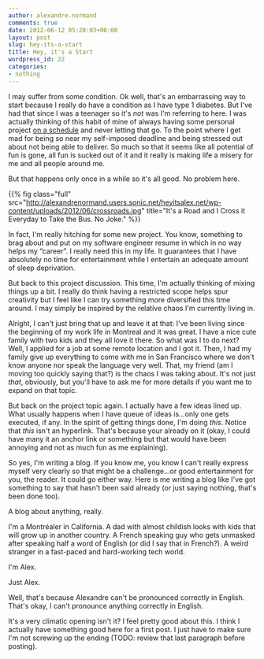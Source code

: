```yaml
---
author: alexandre.normand
comments: true
date: 2012-06-12 05:20:03+00:00
layout: post
slug: hey-its-a-start
title: Hey, it's a Start
wordpress_id: 22
categories:
- nothing
---
```


I may suffer from some condition. Ok well, that's an embarrassing way to start because I really do have a condition as I have type 1 diabetes. But I've had that since I was a teenager so it's _not_ was I'm referring to here. I was actually thinking of this habit of mine of always having some personal project [on a schedule](http://dawnofbubbles.com/post/6923528541/creation-as-a-fulltime-dad) and never letting that go. To the point where I get mad for being so near my self-imposed deadline and being stressed out about not being able to deliver. So much so that it seems like all potential of fun is gone, all fun is sucked out of it and it really is making life a misery for me and all people around me.

But that happens only once in a while so it's all good. No problem here.

{{% fig class="full" src="http://alexandrenormand.users.sonic.net/heyitsalex.net/wp-content/uploads/2012/06/crossroads.jpg" title="It's a Road and I Cross it Everyday to Take the Bus. No Joke." %}}

In fact, I'm really hitching for some new project. You know, something to brag about and put on my software engineer resume in which in no way helps my “career”. I really need this in my life. It guarantees that I have absolutely no time for entertainment while I entertain an adequate amount of sleep deprivation.

But back to this project discussion. This time, I'm actually thinking of mixing things up a bit. I really do think having a restricted scope helps spur creativity but I feel like I can try something more diversified this time around. I may simply be inspired by the relative chaos I'm currently living in.

Alright, I can't just bring that up and leave it at that: I've been living since the beginning of my work life in Montreal and it was great. I have a nice cute family with two kids and they all love it there. So what was I to do next? Well, I applied for a job at some remote location and I got it. Then, I had my family give up everything to come with me in San Francisco where we don't know anyone nor speak the language very well. That, my friend (am I moving too quickly saying that?) is the chaos I was taking about. It's not just _that_, obviously, but you'll have to ask me for more details if you want me to expand on that topic.

But back on the project topic again. I actually have a few ideas lined up. What usually happens when I have queue of ideas is...only one gets executed, if any. In the spirit of getting things done, I'm doing _this_. Notice that _this_ isn't an hyperlink. That's because your already on it (okay, I could have many it an anchor link or something but that would have been annoying and not as much fun as me explaining).

So yes, I'm writing a blog. If you know me, you know I can't really express myself very clearly so that might be a challenge...or good entertainment for you, the reader. It could go either way. Here is me writing a blog like I've got something to say that hasn't been said already (or just saying nothing, that's been done too).

A blog about anything, really.

I'm a Montréaler in California. A dad with almost childish looks with kids that will grow up in another country. A French speaking guy who gets unmasked after speaking half a word of English (or did I say that in French?). A weird stranger in a fast-paced and hard-working tech world.

I'm Alex.

Just Alex.

Well, that's because Alexandre can't be pronounced correctly in English. That's okay, I can't pronounce anything correctly in English.

It's a very climatic opening isn't it? I feel pretty good about this. I think I actually have something good here for a first post. I just have to make sure I'm not screwing up the ending (TODO: review that last paragraph before posting).
